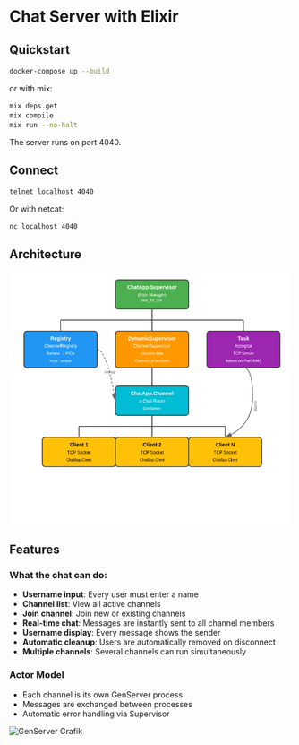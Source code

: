 # Chat Server with Elixir

## Quickstart

```bash
docker-compose up --build
```

or with mix:

```bash
mix deps.get
mix compile
mix run --no-halt
```

The server runs on port 4040.

## Connect

```bash
telnet localhost 4040
```

Or with netcat:

```bash
nc localhost 4040
```

## Architecture
![Architectural sketch](doc/img/ArchitekturSkizzeChatApp.png)

## Features

### What the chat can do:

* **Username input**: Every user must enter a name
* **Channel list**: View all active channels
* **Join channel**: Join new or existing channels
* **Real-time chat**: Messages are instantly sent to all channel members
* **Username display**: Every message shows the sender
* **Automatic cleanup**: Users are automatically removed on disconnect
* **Multiple channels**: Several channels can run simultaneously

### Actor Model

* Each channel is its own GenServer process
* Messages are exchanged between processes
* Automatic error handling via Supervisor

![GenServer Grafik](https://miro.medium.com/v2/resize:fit:720/format:webp/1*Kll_Xxko91JKaS0rzM9XpQ.png)
